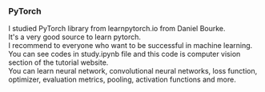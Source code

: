 ### PyTorch
I studied PyTorch library from learnpytorch.io from Daniel Bourke.  
It's a very good source to learn pytorch.  
I recommend to everyone who want to be successful in machine learning.  
You can see codes in study.ipynb file and this code is computer vision section of the tutorial website.  
You can learn neural network, convolutional neural networks, loss function, optimizer, evaluation metrics, pooling, activation functions and more.
